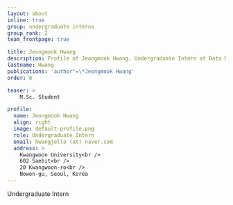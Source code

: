 ```yaml
---
layout: about
inline: true
group: undergraduate interns
group_rank: 2
team_frontpage: true

title: Jeongmook Hwang
description: Profile of Jeongmook Hwang, Undergraduate Intern at Data Mining Lab.
lastname: Hwang
publications: 'author^=\*Jeongmook Hwang'
order: 6

teaser: >
    M.Sc. Student

profile:
  name: Jeongmook Hwang
  align: right
  image: default-profile.png
  role: Undergraduate Intern
  email: hwangjello (at) naver.com
  address: >
    Kwangwoon University<br />
    602 Saebit<br />
    20 Kwangwoon-ro<br />
    Nowon-gu, Seoul, Korea
---
```


Undergraduate Intern
